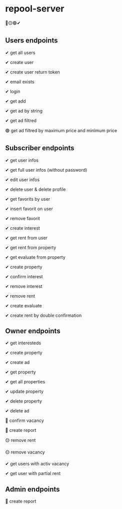 # repool-server

 🔴🟡🟢✔
## Users endpoints
✔ get all users

✔ create user

✔ create user return token

✔ email exists

✔ login

✔ get add

✔ get ad by string

✔ get ad filtred

🟢 get ad filtred by maximum price and minimum price

## Subscriber endpoints
✔ get user infos

✔ get full user infos (without password)

✔ edit user infos

✔ delete user & delete profile

✔ get favorits by user

✔ insert favorit on user

✔ remove favorit

✔ create interest

✔ get rent from user

✔ get rent from property

✔ get evaluate from property

✔ create property

✔ confirm interest

✔ remove interest

✔ remove rent

✔ create evaluate

✔ create rent by double confirmation

## Owner endpoints
✔ get interesteds

✔ create property

✔ create ad

✔ get property

✔ get all properties

✔ update property

✔ delete property

✔ delete ad

🔴 confirm vacancy

🔴 create report

🟡 remove rent

🟡 remove vacancy

✔ get users with activ vacancy

✔ get user with partial rent

## Admin endpoints
🔴 create report